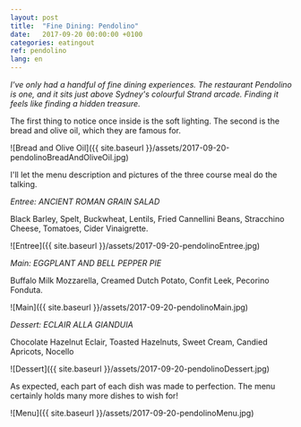 ```yaml
---
layout: post
title:  "Fine Dining: Pendolino"
date:   2017-09-20 00:00:00 +0100
categories: eatingout
ref: pendolino
lang: en
---
```


*I've only had a handful of fine dining experiences. The restaurant Pendolino is one, and it sits just above Sydney's colourful Strand arcade. Finding it feels like finding a hidden treasure.*

The first thing to notice once inside is the soft lighting. The second is the bread and olive oil, which they are famous for.

![Bread and Olive Oil]({{ site.baseurl }}/assets/2017-09-20-pendolinoBreadAndOliveOil.jpg)

I'll let the menu description and pictures of the three course meal do the talking.

*Entree: ANCIENT ROMAN GRAIN SALAD*

Black Barley, Spelt, Buckwheat, Lentils, Fried Cannellini Beans, Stracchino Cheese, Tomatoes, Cider Vinaigrette.

![Entree]({{ site.baseurl }}/assets/2017-09-20-pendolinoEntree.jpg)

*Main: EGGPLANT AND BELL PEPPER PIE*

Buffalo Milk Mozzarella, Creamed Dutch Potato, Confit Leek, Pecorino Fonduta.

![Main]({{ site.baseurl }}/assets/2017-09-20-pendolinoMain.jpg)

*Dessert: ECLAIR ALLA GIANDUIA*

Chocolate Hazelnut Eclair, Toasted Hazelnuts, Sweet Cream, Candied Apricots, Nocello

![Dessert]({{ site.baseurl }}/assets/2017-09-20-pendolinoDessert.jpg)

As expected, each part of each dish was made to perfection. The menu certainly holds many more dishes to wish for!

![Menu]({{ site.baseurl }}/assets/2017-09-20-pendolinoMenu.jpg)




